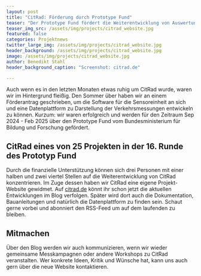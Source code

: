 ```yaml
---
layout: post
title: "CitRad: Förderung durch Prototype Fund"
teaser: "Der Prototype Fund fördert die Weiterentwicklung von Auswertung und Datenplattform für das CitRad-Projekt"
teaser_img_src: /assets/img/projects/citrad_website.jpg
featured: false
categories: Projektnews
twitter_large_img: /assets/img/projects/citrad_website.jpg
header_background: /assets/img/projects/citrad_website.jpg
image: /assets/img/projects/citrad_website.jpg
author: Benedikt Stahl
header_background_caption: "Screenshot: citrad.de"

---
```


Auch wenn es in den letzten Monaten etwas ruhig um CitRad wurde, waren wir im Hintergrund fleißig. Den Sommer über haben wir an einem Förderantrag geschrieben, um die Software für die Sensoreinheit an sich und eine Datenplattform zu Darstellung der Verkehrsmessungen entwickeln zu können. Kurzum: wir waren erfolgreich und werden für den Zeitraum Sep 2024 - Feb 2025 über den Prototype Fund vom Bundesministerium für Bildung und Forschung gefördert.  

## CitRad eines von 25 Projekten in der 16. Runde des Prototyp Fund
Durch die finanzielle Unterstützung können sich drei Personen mit einer halben und zwei viertel Stellen auf die Weiterentwicklung von CitRad konzentrieren. Im Zuge dessen haben wir CitRad eine eigene Projekt-Website gewidmet. Auf [citrad.de](https://citrad.de) könnt ihr schon jetzt die aktuellen Entwicklungen im Blog verfolgen. Später wird dort auch die Dokumentation, Bauanleitungen und natürlich die Datenplattform zu finden sein. Schaut gerne vorbei und abonniert den RSS-Feed um auf dem laufenden zu bleiben. 

## Mitmachen
Über den Blog werden wir auch kommunizieren, wenn wir wieder gemeinsame Messkampagnen oder andere Workshops zu CitRad veranstalten. Wer konkrete Ideen, Kritik und Wünsche hat, kann uns auch gern über die neue Website kontaktieren.

